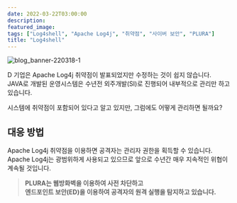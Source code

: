 ```yaml
---
date: 2022-03-22T03:00:00
description: 
featured_image: 
tags: ["Log4shell", "Apache Log4j", "취약점", "사이버 보안", "PLURA"]
title: "Log4shell"
---
```


![blog_banner-220318-1](https://github.com/user-attachments/assets/de96496a-05fa-4dcc-9570-446687753040)

D 기업은 Apache Log4j 취약점이 발표되었지만 수정하는 것이 쉽지 않습니다.<br>
JAVA로 개발된 운영시스템은 수년전 외주개발(SI)로 진행되어 내부적으로 관리만 하고 있습니다.

시스템에 취약점이 포함되어 있다고 알고 있지만, 그럼에도 어떻게 관리하면 될까요?
<br>

## 대응 방법
Apache Log4j 취약점을 이용하면 공격자는 관리자 권한을 획득할 수 있습니다.<br>
Apache Log4j는 광범위하게 사용되고 있으므로 앞으로 수년간 매우 지속적인 위협이 계속될 것입니다.

>**PLURA는 웹방화벽을 이용하여 사전 차단하고<br>
>엔드포인트 보안(ED)을 이용하여 공격자의 원격 실행을 탐지하고 있습니다.**
<br>
